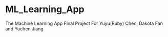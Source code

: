 # ML_Learning_App
The Machine Learning App Final Project For Yuyu(Ruby) Chen, Dakota Fan and Yuchen Jiang
